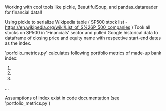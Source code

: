 Working with cool tools like pickle, BeautifulSoup, and pandas_datareader for financial data!!

Using pickle to serialize Wikipedia table ( SP500 stock list - https://en.wikipedia.org/wiki/List_of_S%26P_500_companies )
Took all stocks on SP500 in 'Financials' sector and pulled Google historical data to dataframe of closing price and equity name with respective start-end dates as the index.

'porfolio_metrics.py' calculates following portfolio metrics of made-up bank index:

1)
2)
3)
...

Assumptions of index exist in code documentation (see 'portfolio_metrics.py')
